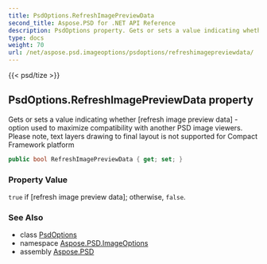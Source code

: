 ```yaml
---
title: PsdOptions.RefreshImagePreviewData
second_title: Aspose.PSD for .NET API Reference
description: PsdOptions property. Gets or sets a value indicating whether refresh image preview data  option used to maximize compatibility with another PSD image viewers. Please note text layers drawing to final layout is not supported for Compact Framework platform
type: docs
weight: 70
url: /net/aspose.psd.imageoptions/psdoptions/refreshimagepreviewdata/
---
```

{{< psd/tize >}}
## PsdOptions.RefreshImagePreviewData property

Gets or sets a value indicating whether [refresh image preview data] - option used to maximize compatibility with another PSD image viewers. Please note, text layers drawing to final layout is not supported for Compact Framework platform

```csharp
public bool RefreshImagePreviewData { get; set; }
```

### Property Value

`true` if [refresh image preview data]; otherwise, `false`.

### See Also

* class [PsdOptions](../)
* namespace [Aspose.PSD.ImageOptions](../../psdoptions/)
* assembly [Aspose.PSD](../../../)


